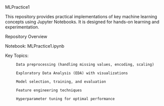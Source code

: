 MLPractice1


This repository provides practical implementations of key machine learning concepts using Jupyter Notebooks. It is designed for hands-on learning and experimentation.

Repository Overview


Notebook: MLPractice1.ipynb


Key Topics:

         Data preprocessing (handling missing values, encoding, scaling)

         Exploratory Data Analysis (EDA) with visualizations

         Model selection, training, and evaluation

         Feature engineering techniques

         Hyperparameter tuning for optimal performance
